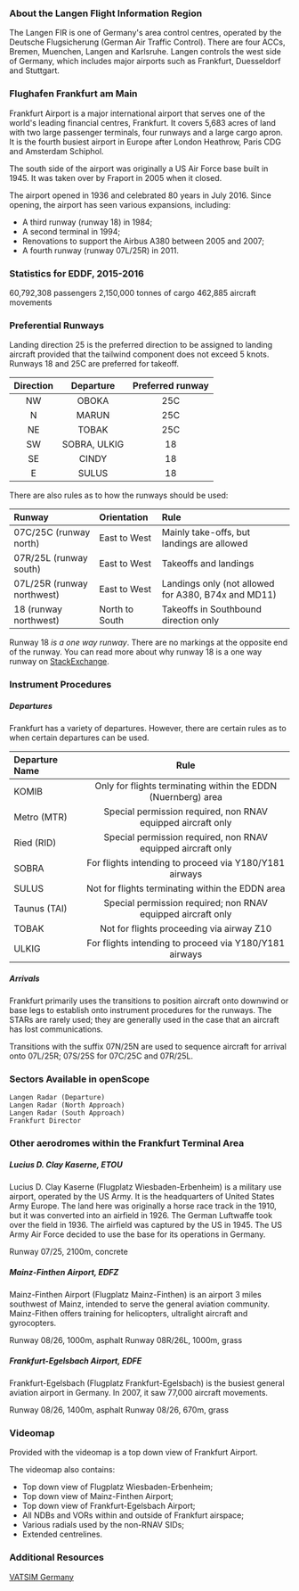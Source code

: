 ### About the Langen Flight Information Region
The Langen FIR is one of Germany's area control centres, operated by the Deutsche Flugsicherung (German Air Traffic Control). There are four ACCs, Bremen, Muenchen, Langen and Karlsruhe. Langen controls the west side of Germany, which includes major airports such as Frankfurt, Duesseldorf and Stuttgart.

### Flughafen Frankfurt am Main
Frankfurt Airport is a major international airport that serves one of the world's leading financial centres, Frankfurt. It covers 5,683 acres of land with two large passenger terminals, four runways and a large cargo apron. It is the fourth busiest airport in Europe after London Heathrow, Paris CDG and Amsterdam Schiphol.

The south side of the airport was originally a US Air Force base built in 1945. It was taken over by Fraport in 2005 when it closed.

The airport opened in 1936 and celebrated 80 years in July 2016. Since opening, the airport has seen various expansions, including:
* A third runway (runway 18) in 1984;
* A second terminal in 1994;
* Renovations to support the Airbus A380 between 2005 and 2007;
* A fourth runway (runway 07L/25R) in 2011.

### Statistics for EDDF, 2015-2016
60,792,308 passengers
2,150,000 tonnes of cargo
462,885 aircraft movements

### Preferential Runways
Landing direction 25 is the preferred direction to be assigned to landing aircraft provided that the tailwind component does not exceed 5 knots.
Runways 18 and 25C are preferred for takeoff.

| Direction | Departure                | Preferred runway |
|:---------:|:------------------------:|:----------------:|
| NW        | OBOKA                    | 25C              |
| N         | MARUN                    | 25C              |
| NE        | TOBAK                    | 25C              |
| SW        | SOBRA, ULKIG             | 18               |
| SE        | CINDY                    | 18               |
| E         | SULUS                    | 18               |

There are also rules as to how the runways should be used:

| Runway                     | Orientation    | Rule                                                |
|:---------------------------|:---------------|:----------------------------------------------------|
| 07C/25C (runway north)     | East to West   | Mainly take-offs, but landings are allowed          |
| 07R/25L (runway south)     | East to West   | Takeoffs and landings                               |
| 07L/25R (runway northwest) | East to West   | Landings only (not allowed for A380, B74x and MD11) |
| 18 (runway northwest)      | North to South | Takeoffs in Southbound direction only               |

Runway 18 *is a one way runway*. There are no markings at the opposite end of the runway.
You can read more about why runway 18 is a one way runway on <a href="https://aviation.stackexchange.com/a/20807" target="_blank">StackExchange</a>.


### Instrument Procedures
##### Departures
Frankfurt has a variety of departures. However, there are certain rules as to when certain departures can be used.  

| Departure Name     | Rule                                                                                                              |
|:-------------------|:-----------------------------------------------------------------------------------------------------------------:|
| KOMIB              | Only for flights terminating within the EDDN (Nuernberg) area                                                     |
| Metro (MTR)        | Special permission required, non RNAV equipped aircraft only                                                      |
| Ried (RID)         | Special permission required, non RNAV equipped aircraft only                                                      |
| SOBRA              | For flights intending to proceed via Y180/Y181 airways                                                            |
| SULUS              | Not for flights terminating within the EDDN area                                                                  |
| Taunus (TAI)       | Special permission required; non RNAV equipped aircraft only                                                      |
| TOBAK              | Not for flights proceeding via airway Z10                                                                         |
| ULKIG              | For flights intending to proceed via Y180/Y181 airways                                                            |

##### Arrivals
Frankfurt primarily uses the transitions to position aircraft onto downwind or base legs to establish onto instrument procedures for the runways. The STARs are rarely used; they are generally used in the case that an aircraft has lost communications.

Transitions with the suffix 07N/25N are used to sequence aircraft for arrival onto 07L/25R; 07S/25S for 07C/25C and 07R/25L.

### Sectors Available in openScope
```
Langen Radar (Departure)
Langen Radar (North Approach)
Langen Radar (South Approach)
Frankfurt Director
```

### Other aerodromes within the Frankfurt Terminal Area

##### Lucius D. Clay Kaserne, ETOU
Lucius D. Clay Kaserne (Flugplatz Wiesbaden-Erbenheim) is a military use airport, operated by the US Army. It is the headquarters of United States Army Europe. The land here was originally a horse race track in the 1910, but it was converted into an airfield in 1926. The German Luftwaffe took over the field in 1936. The airfield was captured by the US in 1945. The US Army Air Force decided to use the base for its operations in Germany.

Runway 07/25, 2100m, concrete

##### Mainz-Finthen Airport, EDFZ
Mainz-Finthen Airport (Flugplatz Mainz-Finthen) is an airport 3 miles southwest of Mainz, intended to serve the general aviation community. Mainz-Fithen offers training for helicopters, ultralight aircraft and gyrocopters.

Runway 08/26, 1000m, asphalt
Runway 08R/26L, 1000m, grass

##### Frankfurt-Egelsbach Airport, EDFE
Frankfurt-Egelsbach (Flugplatz Frankfurt-Egelsbach) is the busiest general aviation airport in Germany. In 2007, it saw 77,000 aircraft movements.

Runway 08/26, 1400m, asphalt
Runway 08/26, 670m, grass

### Videomap
Provided with the videomap is a top down view of Frankfurt Airport.

The videomap also contains:
* Top down view of Flugplatz Wiesbaden-Erbenheim;
* Top down view of Mainz-Finthen Airport;
* Top down view of Frankfurt-Egelsbach Airport;
* All NDBs and VORs within and outside of Frankfurt airspace;
* Various radials used by the non-RNAV SIDs;
* Extended centrelines.


### Additional Resources
<a href="http://www.vacc-sag.org/airport/EDDF" target="_blank">VATSIM Germany</a>
